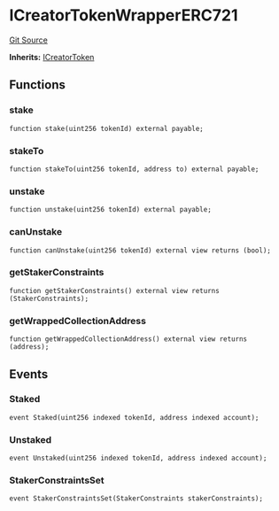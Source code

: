# ICreatorTokenWrapperERC721
[Git Source](https://github.com/zanzai-dev/creator-token-standards/blob/e3ca932d2edc594487078ba2c4da4e803f84d6a3/src/interfaces/ICreatorTokenWrapperERC721.sol)

**Inherits:**
[ICreatorToken](/src/interfaces/ICreatorToken.sol/interface.ICreatorToken.md)


## Functions
### stake


```solidity
function stake(uint256 tokenId) external payable;
```

### stakeTo


```solidity
function stakeTo(uint256 tokenId, address to) external payable;
```

### unstake


```solidity
function unstake(uint256 tokenId) external payable;
```

### canUnstake


```solidity
function canUnstake(uint256 tokenId) external view returns (bool);
```

### getStakerConstraints


```solidity
function getStakerConstraints() external view returns (StakerConstraints);
```

### getWrappedCollectionAddress


```solidity
function getWrappedCollectionAddress() external view returns (address);
```

## Events
### Staked

```solidity
event Staked(uint256 indexed tokenId, address indexed account);
```

### Unstaked

```solidity
event Unstaked(uint256 indexed tokenId, address indexed account);
```

### StakerConstraintsSet

```solidity
event StakerConstraintsSet(StakerConstraints stakerConstraints);
```


